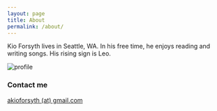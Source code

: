 ```yaml
---
layout: page
title: About
permalink: /about/
---
```

Kio Forsyth lives in Seattle, WA. In his free time, he enjoys reading and writing songs. His rising sign is Leo.


![profile](https://raw.githubusercontent.com/kioforsyth/fork/master/images/crop3.PNG)

### Contact me

[akioforsyth (at) gmail.com](mailto:akioforsyth@gmail.com)
